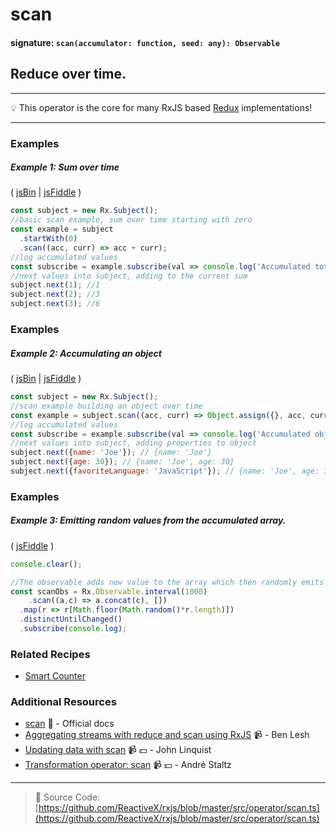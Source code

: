 # scan
#### signature: `scan(accumulator: function, seed: any): Observable`

## Reduce over time.

---
:bulb:  This operator is the core for many RxJS based [Redux](http://redux.js.org) implementations!

---

### Examples

##### Example 1: Sum over time

( [jsBin](http://jsbin.com/kozidakose/1/edit?js,console) | [jsFiddle](https://jsfiddle.net/btroncone/d2g2a2c6/) )

```js
const subject = new Rx.Subject();
//basic scan example, sum over time starting with zero
const example = subject
  .startWith(0)
  .scan((acc, curr) => acc + curr);
//log accumulated values
const subscribe = example.subscribe(val => console.log('Accumulated total:', val));
//next values into subject, adding to the current sum
subject.next(1); //1
subject.next(2); //3
subject.next(3); //6
```

### Examples

##### Example 2: Accumulating an object

( [jsBin](http://jsbin.com/fusunoguqu/1/edit?js,console) | [jsFiddle](https://jsfiddle.net/btroncone/36rbu38b/) )

```js
const subject = new Rx.Subject();
//scan example building an object over time
const example = subject.scan((acc, curr) => Object.assign({}, acc, curr), {});
//log accumulated values
const subscribe = example.subscribe(val => console.log('Accumulated object:', val));
//next values into subject, adding properties to object
subject.next({name: 'Joe'}); // {name: 'Joe'}
subject.next({age: 30}); // {name: 'Joe', age: 30}
subject.next({favoriteLanguage: 'JavaScript'}); // {name: 'Joe', age: 30, favoriteLanguage: 'JavaScript'}
```

### Examples

##### Example 3: Emitting random values from the accumulated array.

( [jsFiddle](https://jsfiddle.net/ElHuy/r9r1k4bq/2/) )

```js
console.clear();

//The observable adds new value to the array which then randomly emits a random value form this array.
const scanObs = Rx.Observable.interval(1000)
	.scan((a,c) => a.concat(c), [])
  .map(r => r[Math.floor(Math.random()*r.length)])
  .distinctUntilChanged()
  .subscribe(console.log);
```

### Related Recipes
* [Smart Counter](../../recipes/smartcounter.md)

### Additional Resources
* [scan](http://reactivex.io/rxjs/class/es6/Observable.js~Observable.html#instance-method-scan) :newspaper: - Official docs
* [Aggregating streams with reduce and scan using RxJS](https://egghead.io/lessons/rxjs-aggregating-streams-with-reduce-and-scan-using-rxjs) :video_camera: - Ben Lesh
* [Updating data with scan](https://egghead.io/lessons/rxjs-updating-data-with-scan?course=step-by-step-async-javascript-with-rxjs) :video_camera: :dollar: - John Linquist
* [Transformation operator: scan](https://egghead.io/lessons/rxjs-transformation-operator-scan?course=rxjs-beyond-the-basics-operators-in-depth) :video_camera: :dollar: - André Staltz

---
> :file_folder: Source Code:  [https://github.com/ReactiveX/rxjs/blob/master/src/operator/scan.ts](https://github.com/ReactiveX/rxjs/blob/master/src/operator/scan.ts)
